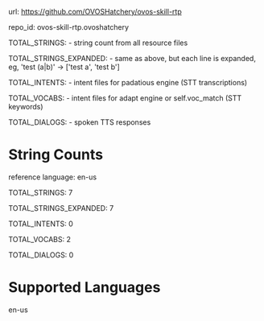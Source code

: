 
url: https://github.com/OVOSHatchery/ovos-skill-rtp

repo_id: ovos-skill-rtp.ovoshatchery

TOTAL_STRINGS:  - string count from all resource files

TOTAL_STRINGS_EXPANDED: - same as above, but each line is expanded, eg, 'test (a|b)' -> ['test a', 'test b']

TOTAL_INTENTS: - intent files for padatious engine (STT transcriptions)

TOTAL_VOCABS: - intent files for adapt engine or self.voc_match (STT keywords)

TOTAL_DIALOGS: - spoken TTS responses


# String Counts

reference language: en-us

TOTAL_STRINGS: 7  

TOTAL_STRINGS_EXPANDED: 7  

TOTAL_INTENTS: 0  

TOTAL_VOCABS: 2  

TOTAL_DIALOGS: 0  

# Supported Languages

en-us
